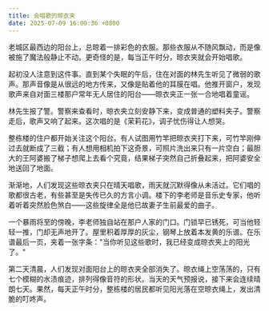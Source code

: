 ```yaml
---
title: 会唱歌的晾衣夹
date: 2025-07-09 16:00:36 +0800
---
```


老城区最西边的阳台上，总晾着一排彩色的衣服。那些衣服从不随风飘动，而是像被施了魔法般静止不动。更奇怪的是，每当正午时分，晾衣夹就会开始唱歌。

起初没人注意到这件事。直到某个失眠的午后，住在对面的林先生听见了微弱的歌声。那声音像是从很远的地方传来，又像是贴着他的耳膜在唱。他推开窗户，发现歌声来自对面三楼那户常年无人居住的阳台——晾衣夹正一张一合地唱着童谣。

林先生报了警。警察来查看时，晾衣夹立刻安静下来，变成普通的塑料夹子。警察走后，歌声又响了起来。这次唱的是《茉莉花》，调子忧伤得让人想哭。

整栋楼的住户都开始关注这个阳台。有人试图用竹竿把晾衣夹打下来，可竹竿刚伸过去就断成了三截；有人想用相机拍下这奇景，可照片洗出来只有一片空白；最胆大的王阿婆搬了梯子想爬上去看个究竟，结果梯子突然自己折叠起来，把阿婆安全地送回了地面。

渐渐地，人们发现这些晾衣夹只在晴天唱歌，雨天就沉默得像从未活过。它们唱的歌都很古老，有些甚至是失传已久的方言小调。楼下的李老师是音乐史专家，他听着听着突然脸色煞白——这些旋律全是他已故妻子生前最爱的曲子。

一个暴雨将至的傍晚，李老师独自站在那户人家的门口。门锁早已锈死，可当他轻轻一推，门却无声地开了。屋里积着厚厚的灰尘，钢琴上放着本发黄的乐谱。在乐谱最后一页，夹着一张字条："当你听见这些歌时，我已经变成晾衣夹上的阳光了。"

第二天清晨，人们发现对面阳台上的晾衣夹全部消失了。晾衣绳上空荡荡的，只有七个模糊的水渍痕迹，排列得像音符的形状。当天的天气预报说，接下来会连续晴朗七天。果然，每天正午时分，整栋楼的居民都听见阳光落在空晾衣绳上，发出清脆的叮咚声。
